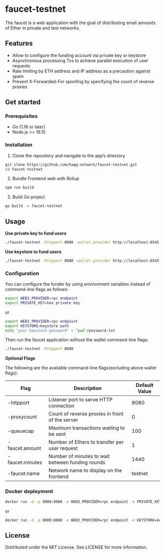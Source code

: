 # faucet-testnet

The faucet is a web application with the goal of distributing small amounts of Ether in private and test networks.

## Features

- Allow to configure the funding account via private key or keystore
- Asynchronous processing Txs to achieve parallel execution of user requests
- Rate limiting by ETH address and IP address as a precaution against spam
- Prevent X-Forwarded-For spoofing by specifying the count of reverse proxies

## Get started

### Prerequisites

- Go (1.16 or later)
- Node.js >= 16.15

### Installation

1. Clone the repository and navigate to the app’s directory

```bash
git clone https://github.com/haqq-network/faucet-testnet.git
cd faucet-testnet
```

2. Bundle Frontend web with Rollup

```bash
npm run build
```

3. Build Go project

```bash
go build -o faucet-testnet
```

## Usage

**Use private key to fund users**

```bash
./faucet-testnet -httpport 8080 -wallet.provider http://localhost:8545 -wallet.privkey privkey
```

**Use keystore to fund users**

```bash
./faucet-testnet -httpport 8080 -wallet.provider http://localhost:8545 -wallet.keyjson keystore -wallet.keypass password.txt
```

### Configuration

You can configure the funder by using environment variables instead of command-line flags as follows:

```bash
export WEB3_PROVIDER=rpc endpoint
export PRIVATE_KEY=hex private key
```

or

```bash
export WEB3_PROVIDER=rpc endpoint
export KEYSTORE=keystore path
echo "your keystore password" > `pwd`/password.txt
```

Then run the faucet application without the wallet command-line flags:

```bash
./faucet-testnet -httpport 8080
```

**Optional Flags**

The following are the available command-line flags(excluding above wallet flags):

| Flag            | Description                                      | Default Value |
| --------------- | ------------------------------------------------ | ------------- |
| -httpport       | Listener port to serve HTTP connection           | 8080          |
| -proxycount     | Count of reverse proxies in front of the server  | 0             |
| -queuecap       | Maximum transactions waiting to be sent          | 100           |
| -faucet.amount  | Number of Ethers to transfer per user request    | 1             |
| -faucet.minutes | Number of minutes to wait between funding rounds | 1440          |
| -faucet.name    | Network name to display on the frontend          | testnet       |

### Docker deployment

```bash
docker run -d -p 8080:8080 -e WEB3_PROVIDER=rpc endpoint -e PRIVATE_KEY=hex private key haqq-network/faucet-testnet:1.1.0
```

or

```bash
docker run -d -p 8080:8080 -e WEB3_PROVIDER=rpc endpoint -e KEYSTORE=keystore path -v `pwd`/keystore:/app/keystore -v `pwd`/password.txt:/app/password.txt haqq-network/faucet-testnet:1.1.0
```

## License

Distributed under the MIT License. See LICENSE for more information.
